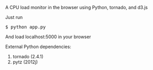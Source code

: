A CPU load monitor in the browser using Python, tornado, and d3.js

Just run
<pre>
$ python app.py
</pre>

And load localhost:5000 in your browser

External Python dependencies:

1.  tornado (2.4.1)
2.  pytz (2012j)
